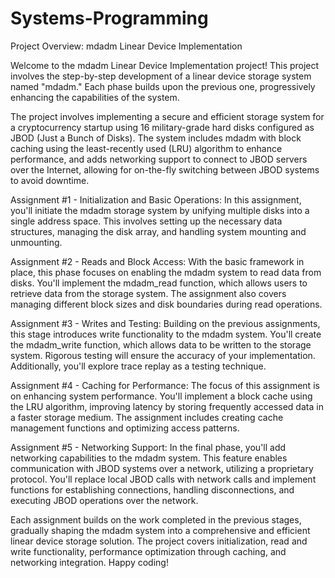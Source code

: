 # Systems-Programming

Project Overview: mdadm Linear Device Implementation

Welcome to the mdadm Linear Device Implementation project! This project involves the step-by-step development of a linear device storage system named "mdadm." Each phase builds upon the previous one, progressively enhancing the capabilities of the system.

The project involves implementing a secure and efficient storage system for a cryptocurrency startup using 16 military-grade hard disks configured as JBOD (Just a Bunch of Disks). The system includes mdadm with block caching using the least-recently used (LRU) algorithm to enhance performance, and adds networking support to connect to JBOD servers over the Internet, allowing for on-the-fly switching between JBOD systems to avoid downtime.

Assignment #1 - Initialization and Basic Operations:
In this assignment, you'll initiate the mdadm storage system by unifying multiple disks into a single address space. This involves setting up the necessary data structures, managing the disk array, and handling system mounting and unmounting.

Assignment #2 - Reads and Block Access:
With the basic framework in place, this phase focuses on enabling the mdadm system to read data from disks. You'll implement the mdadm_read function, which allows users to retrieve data from the storage system. The assignment also covers managing different block sizes and disk boundaries during read operations.

Assignment #3 - Writes and Testing:
Building on the previous assignments, this stage introduces write functionality to the mdadm system. You'll create the mdadm_write function, which allows data to be written to the storage system. Rigorous testing will ensure the accuracy of your implementation. Additionally, you'll explore trace replay as a testing technique.

Assignment #4 - Caching for Performance:
The focus of this assignment is on enhancing system performance. You'll implement a block cache using the LRU algorithm, improving latency by storing frequently accessed data in a faster storage medium. The assignment includes creating cache management functions and optimizing access patterns.

Assignment #5 - Networking Support:
In the final phase, you'll add networking capabilities to the mdadm system. This feature enables communication with JBOD systems over a network, utilizing a proprietary protocol. You'll replace local JBOD calls with network calls and implement functions for establishing connections, handling disconnections, and executing JBOD operations over the network.

Each assignment builds on the work completed in the previous stages, gradually shaping the mdadm system into a comprehensive and efficient linear device storage solution. The project covers initialization, read and write functionality, performance optimization through caching, and networking integration. Happy coding!
